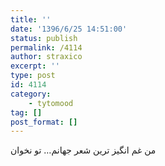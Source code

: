 ```yaml
---
title: ''
date: '1396/6/25 14:51:00'
status: publish
permalink: /4114
author: straxico
excerpt: ''
type: post
id: 4114
category:
    - tytomood
tag: []
post_format: []
---
```

من غم انگیز ترین شعر جهانم… تو نخوان